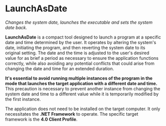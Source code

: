 # LaunchAsDate
*Changes the system date, launches the executable and sets the system date
back.*

**LaunchAsDate** is a compact tool designed to launch a program at a specific
date and time determined by the user. It operates by altering the system's date,
initiating the program, and then reverting the system date to its original
setting. The date and the time is adjusted to the user's desired value for as
brief a period as necessary to ensure the application functions correctly, while
also avoiding any potential conflicts that could arise from changing the date
and time for an extended duration.

**It's essential to avoid running multiple instances of the program in the mode
that launches the target application with a different date and time.** This
precaution is necessary to prevent another instance from changing the system
date and time to a different value while it is temporarily modified by the first
instance.

The application does not need to be installed on the target computer. It only
necessitates the **.NET Framework** to operate. The specific target framework is
the **4.0 Client Profile**.
